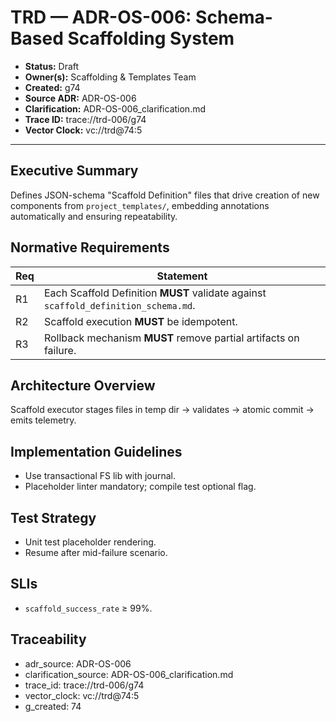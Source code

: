 # TRD — ADR-OS-006: Schema-Based Scaffolding System

* **Status:** Draft
* **Owner(s):** Scaffolding & Templates Team
* **Created:** g74
* **Source ADR:** ADR-OS-006
* **Clarification:** ADR-OS-006_clarification.md
* **Trace ID:** trace://trd-006/g74
* **Vector Clock:** vc://trd@74:5

---

## Executive Summary
Defines JSON-schema "Scaffold Definition" files that drive creation of new components from `project_templates/`, embedding annotations automatically and ensuring repeatability.

## Normative Requirements
| Req | Statement |
|----|-----------|
| R1 | Each Scaffold Definition **MUST** validate against `scaffold_definition_schema.md`. |
| R2 | Scaffold execution **MUST** be idempotent. |
| R3 | Rollback mechanism **MUST** remove partial artifacts on failure. |

## Architecture Overview
Scaffold executor stages files in temp dir → validates → atomic commit → emits telemetry.

## Implementation Guidelines
- Use transactional FS lib with journal.
- Placeholder linter mandatory; compile test optional flag.

## Test Strategy
- Unit test placeholder rendering.
- Resume after mid-failure scenario.

## SLIs
- `scaffold_success_rate` ≥ 99%.

## Traceability
- adr_source: ADR-OS-006
- clarification_source: ADR-OS-006_clarification.md
- trace_id: trace://trd-006/g74
- vector_clock: vc://trd@74:5
- g_created: 74 